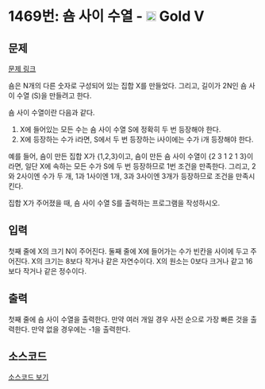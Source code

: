 # 1469번: 숌 사이 수열 - <img src="https://static.solved.ac/tier_small/11.svg" style="height:20px" /> Gold V

<!-- performance -->

<!-- 문제 제출 후 깃허브에 푸시를 했을 때 제출한 코드의 성능이 입력될 공간입니다.-->

<!-- end -->

## 문제

[문제 링크](https://boj.kr/1469)


<p>숌은 N개의 다른 숫자로 구성되어 있는 집합 X를 만들었다. 그리고, 길이가 2N인 숌 사이 수열 (S)을 만들려고 한다.</p>

<p>숌 사이 수열이란 다음과 같다.</p>

<ol>
<li>X에 들어있는 모든 수는 숌 사이 수열 S에 정확히 두 번 등장해야 한다.</li>
<li>X에 등장하는 수가 i라면, S에서 두 번 등장하는 i사이에는 수가 i개 등장해야 한다.</li>
</ol>

<p>예를 들어, 숌이 만든 집합 X가 {1,2,3}이고, 숌이 만든 숌 사이 수열이 {2 3 1 2 1 3}이라면, 일단 X에 속하는 모든 수가 S에 두 번 등장하므로 1번 조건을 만족한다. 그리고, 2와 2사이엔 수가 두 개, 1과 1사이엔 1개, 3과 3사이엔 3개가 등장하므로 조건을 만족시킨다.</p>

<p>집합 X가 주어졌을 때, 숌 사이 수열 S를 출력하는 프로그램을 작성하시오.</p>



## 입력


<p>첫째 줄에 X의 크기 N이 주어진다. 둘째 줄에 X에 들어가는 수가 빈칸을 사이에 두고 주어진다. X의 크기는 8보다 작거나 같은 자연수이다. X의 원소는 0보다 크거나 같고 16보다 작거나 같은 정수이다.</p>



## 출력


<p>첫째 줄에 숌 사이 수열을 출력한다. 만약 여러 개일 경우 사전 순으로 가장 빠른 것을 출력한다. 만약 없을 경우에는 -1을 출력한다.</p>



## 소스코드

[소스코드 보기](숌%20사이%20수열.py)